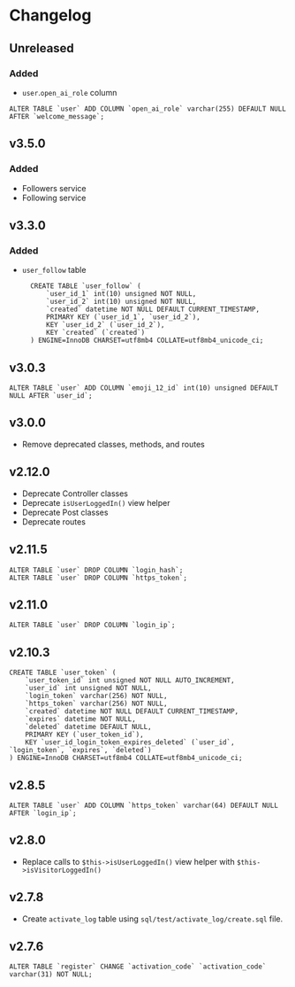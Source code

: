 # Changelog

## Unreleased

### Added

- `user`.`open_ai_role` column
```
ALTER TABLE `user` ADD COLUMN `open_ai_role` varchar(255) DEFAULT NULL AFTER `welcome_message`;
```

## v3.5.0

### Added

- Followers service
- Following service

## v3.3.0

### Added

- `user_follow` table

        CREATE TABLE `user_follow` (
            `user_id_1` int(10) unsigned NOT NULL,
            `user_id_2` int(10) unsigned NOT NULL,
            `created` datetime NOT NULL DEFAULT CURRENT_TIMESTAMP,
            PRIMARY KEY (`user_id_1`, `user_id_2`),
            KEY `user_id_2` (`user_id_2`),
            KEY `created` (`created`)
        ) ENGINE=InnoDB CHARSET=utf8mb4 COLLATE=utf8mb4_unicode_ci;

## v3.0.3

```
ALTER TABLE `user` ADD COLUMN `emoji_12_id` int(10) unsigned DEFAULT NULL AFTER `user_id`;
```

## v3.0.0

- Remove deprecated classes, methods, and routes

## v2.12.0

- Deprecate Controller classes
- Deprecate `isUserLoggedIn()` view helper
- Deprecate Post classes
- Deprecate routes

## v2.11.5

```
ALTER TABLE `user` DROP COLUMN `login_hash`;
ALTER TABLE `user` DROP COLUMN `https_token`;
```

## v2.11.0

```
ALTER TABLE `user` DROP COLUMN `login_ip`;
```

## v2.10.3

```
CREATE TABLE `user_token` (
    `user_token_id` int unsigned NOT NULL AUTO_INCREMENT,
    `user_id` int unsigned NOT NULL,
    `login_token` varchar(256) NOT NULL,
    `https_token` varchar(256) NOT NULL,
    `created` datetime NOT NULL DEFAULT CURRENT_TIMESTAMP,
    `expires` datetime NOT NULL,
    `deleted` datetime DEFAULT NULL,
    PRIMARY KEY (`user_token_id`),
    KEY `user_id_login_token_expires_deleted` (`user_id`, `login_token`, `expires`, `deleted`)
) ENGINE=InnoDB CHARSET=utf8mb4 COLLATE=utf8mb4_unicode_ci;
```

## v2.8.5

```
ALTER TABLE `user` ADD COLUMN `https_token` varchar(64) DEFAULT NULL AFTER `login_ip`;
```

## v2.8.0

- Replace calls to `$this->isUserLoggedIn()` view helper with `$this->isVisitorLoggedIn()`

## v2.7.8

- Create `activate_log` table using `sql/test/activate_log/create.sql` file.

## v2.7.6

```
ALTER TABLE `register` CHANGE `activation_code` `activation_code` varchar(31) NOT NULL;
```
